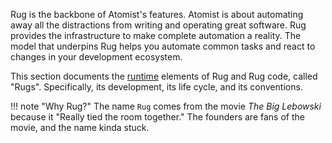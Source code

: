 Rug is the backbone of Atomist's features.  Atomist is about
automating away all the distractions from writing and operating great
software.  Rug provides the infrastructure to make complete automation
a reality.  The model that underpins Rug helps you automate common
tasks and react to changes in your development ecosystem.

This section documents the [runtime][] elements of Rug and Rug code,
called "Rugs".  Specifically, its development, its life cycle, and its
conventions.

[runtime]: runtime.md

!!! note "Why Rug?"
    The name `Rug` comes from the movie *The Big Lebowski* because it
    "Really tied the room together." The founders are fans of the movie,
    and the name kinda stuck.